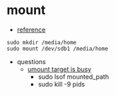 # mount
- [reference](https://www.cnblogs.com/wuxinyan/p/10082651.html)
```
sudo mkdir /media/home
sudo mount /dev/sdb1 /media/home
```
- questions
    - [umount target is busy ](https://www.cnblogs.com/ding2016/p/9605526.html)
        - sudo lsof mounted_path
        - sudo kill -9 pids